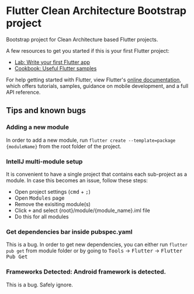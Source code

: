 # Flutter Clean Architecture Bootstrap project

Bootstrap project for Clean Architecture based Flutter projects.

A few resources to get you started if this is your first Flutter project:

- [Lab: Write your first Flutter app](https://flutter.dev/docs/get-started/codelab)
- [Cookbook: Useful Flutter samples](https://flutter.dev/docs/cookbook)

For help getting started with Flutter, view Flutter's [online documentation](https://flutter.dev/docs), which offers tutorials,
samples, guidance on mobile development, and a full API reference.


## Tips and known bugs

### Adding a new module
In order to add a new module, run `flutter create --template=package {moduleName}` from the root folder of the project.

### IntellJ multi-module setup 
It is convenient to have a single project that contains each sub-project as a module. In case this becomes an issue, follow these steps:

- Open project settings (<kbd>cmd</kbd> + <kbd>;</kbd>)
- Open <kbd>Modules</kbd> page
- Remove the exisiting module(s)
- Click <kbd>+</kbd> and select {root}/module/{module_name}.iml file
- Do this for all modules

### Get dependencies bar inside pubspec.yaml
This is a bug. In order to get new dependencies, you can either run `flutter pub get` from module folder or by going to <kbd>Tools</kbd> -> <kbd>Flutter</kbd> -> <kbd>Flutter Pub Get</kbd>

### Frameworks Detected: Android framework is detected.
This is a bug. Safely ignore.
